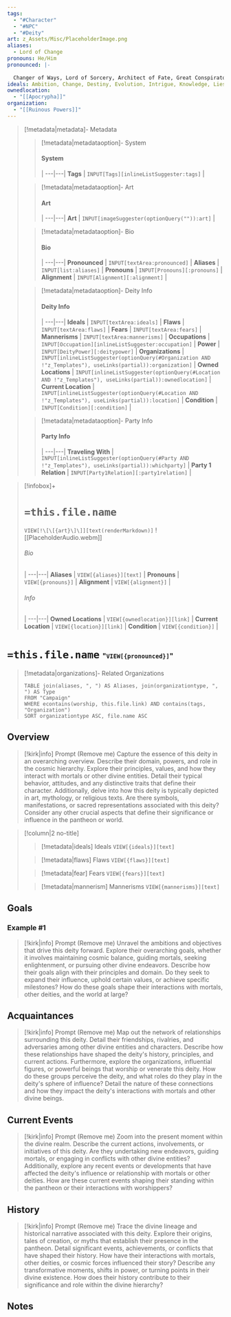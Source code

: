 ```yaml
---
tags:
  - "#Character"
  - "#NPC"
  - "#Deity"
art: z_Assets/Misc/PlaceholderImage.png
aliases:
  - Lord of Change
pronouns: He/Him
pronounced: |-
  
  Changer of Ways, Lord of Sorcery, Architect of Fate, Great Conspirator, Lord of Entropy, Master of Mutation, Weaver of Destinies, Father of Lies & Deception, Great Eagle, Hermaeus Mora
ideals: Ambition, Change, Destiny, Evolution, Intrigue, Knowledge, Lies, Mutation, Sorcery, Trickery
ownedlocation:
  - "[[Apocrypha]]"
organization:
  - "[[Ruinous Powers]]"
---
```


> [!metadata|metadata]- Metadata 
>> [!metadata|metadataoption]- System
>> #### System
>>  |
>> ---|---|
>> **Tags** | `INPUT[Tags][inlineListSuggester:tags]` |
>
>> [!metadata|metadataoption]- Art
>> #### Art
>>  |
>> ---|---|
>> **Art** | `INPUT[imageSuggester(optionQuery("")):art]` |
>
>> [!metadata|metadataoption]- Bio
>> #### Bio
>>  |
>> ---|---|
>> **Pronounced** |  `INPUT[textArea:pronounced]` |
>> **Aliases** | `INPUT[list:aliases]` |
>> **Pronouns** | `INPUT[Pronouns][:pronouns]` |
>> **Alignment** | `INPUT[Alignment][:alignment]` |
>
>> [!metadata|metadataoption]- Deity Info
>> #### Deity Info
>>  |
>>---|---|
>> **Ideals** | `INPUT[textArea:ideals]` |
>> **Flaws** | `INPUT[textArea:flaws]` |
>> **Fears** |  `INPUT[textArea:fears]` |
>> **Mannerisms** |  `INPUT[textArea:mannerisms]` |
>> **Occupations** | `INPUT[Occupation][inlineListSuggester:occupation]` |
>> **Power** | `INPUT[DeityPower][:deitypower]` |
>> **Organizations** | `INPUT[inlineListSuggester(optionQuery(#Organization AND !"z_Templates"), useLinks(partial)):organization]` |
>> **Owned Locations** | `INPUT[inlineListSuggester(optionQuery(#Location AND !"z_Templates"), useLinks(partial)):ownedlocation]` |
>> **Current Location** | `INPUT[inlineListSuggester(optionQuery(#Location AND !"z_Templates"), useLinks(partial)):location]` |
>> **Condition** | `INPUT[Condition][:condition]` |
>
>> [!metadata|metadataoption]- Party Info
>> #### Party Info
>>  |
>> ---|---|
>> **Traveling With** | `INPUT[inlineListSuggester(optionQuery(#Party AND !"z_Templates"), useLinks(partial)):whichparty]` |
>> **Party 1 Relation** | `INPUT[Party1Relation][:party1relation]` |

> [!infobox]+
> # `=this.file.name`
> `VIEW[!\[\[{art}\]\]][text(renderMarkdown)]`
> ![[PlaceholderAudio.webm]]
> ###### Bio
>  |
> ---|---|
> **Aliases** | `VIEW[{aliases}][text]` |
> **Pronouns** | `VIEW[{pronouns}]` |
> **Alignment** | `VIEW[{alignment}]` |
> ###### Info
>  |
> ---|---|
> **Owned Locations** | `VIEW[{ownedlocation}][link]` |
> **Current Location** | `VIEW[{location}][link]` |
> **Condition** | `VIEW[{condition}]` |


# **`=this.file.name`** <span style="font-size: medium">"`VIEW[{pronounced}]`"</span>

> [!metadata|organizations]- Related Organizations
> ```dataview
> TABLE join(aliases, ", ") AS Aliases, join(organizationtype, ", ") AS Type
> FROM "Campaign"
> WHERE econtains(worship, this.file.link) AND contains(tags, "Organization")
> SORT organizationtype ASC, file.name ASC

## Overview

> [!kirk|info] Prompt (Remove me)
> Capture the essence of this deity in an overarching overview. Describe their domain, powers, and role in the cosmic hierarchy. Explore their principles, values, and how they interact with mortals or other divine entities. Detail their typical behavior, attitudes, and any distinctive traits that define their character. Additionally, delve into how this deity is typically depicted in art, mythology, or religious texts. Are there symbols, manifestations, or sacred representations associated with this deity? Consider any other crucial aspects that define their significance or influence in the pantheon or world.

> [!column|2 no-title]
>
> 
>> [!metadata|ideals] Ideals
> `VIEW[{ideals}][text]`
>
>> [!metadata|flaws] Flaws
> `VIEW[{flaws}][text]`
> 
>> [!metadata|fear] Fears
> `VIEW[{fears}][text]`
>
>> [!metadata|mannerism] Mannerisms
> `VIEW[{mannerisms}][text]`

## Goals
### Example #1

> [!kirk|info] Prompt (Remove me)
> Unravel the ambitions and objectives that drive this deity forward. Explore their overarching goals, whether it involves maintaining cosmic balance, guiding mortals, seeking enlightenment, or pursuing other divine endeavors. Describe how their goals align with their principles and domain. Do they seek to expand their influence, uphold certain values, or achieve specific milestones? How do these goals shape their interactions with mortals, other deities, and the world at large?

## Acquaintances

> [!kirk|info] Prompt (Remove me)
Map out the network of relationships surrounding this deity. Detail their friendships, rivalries, and adversaries among other divine entities and characters. Describe how these relationships have shaped the deity's history, principles, and current actions. Furthermore, explore the organizations, influential figures, or powerful beings that worship or venerate this deity. How do these groups perceive the deity, and what roles do they play in the deity's sphere of influence? Detail the nature of these connections and how they impact the deity's interactions with mortals and other divine beings.

## Current Events

> [!kirk|info] Prompt (Remove me)
> Zoom into the present moment within the divine realm. Describe the current actions, involvements, or initiatives of this deity. Are they undertaking new endeavors, guiding mortals, or engaging in conflicts with other divine entities? Additionally, explore any recent events or developments that have affected the deity's influence or relationship with mortals or other deities. How are these current events shaping their standing within the pantheon or their interactions with worshippers?

## History

> [!kirk|info] Prompt (Remove me)
> Trace the divine lineage and historical narrative associated with this deity. Explore their origins, tales of creation, or myths that establish their presence in the pantheon. Detail significant events, achievements, or conflicts that have shaped their history. How have their interactions with mortals, other deities, or cosmic forces influenced their story? Describe any transformative moments, shifts in power, or turning points in their divine existence. How does their history contribute to their significance and role within the divine hierarchy?

## Notes

